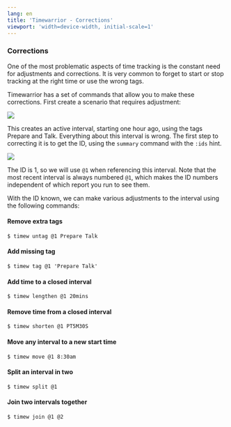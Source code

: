```yaml
---
lang: en
title: 'Timewarrior - Corrections'
viewport: 'width=device-width, initial-scale=1'
---
```


### Corrections

One of the most problematic aspects of time tracking is the constant
need for adjustments and corrections. It is very common to forget to
start or stop tracking at the right time or use the wrong tags.

Timewarrior has a set of commands that allow you to make these
corrections. First create a scenario that requires adjustment:

![](/images/correction1.png)

This creates an active interval, starting one hour ago, using the tags
Prepare and Talk. Everything about this interval is wrong. The first
step to correcting it is to get the ID, using the `summary` command with
the `:ids` hint.

![](/images/correction2.png)

The ID is 1, so we will use `@1` when referencing this interval. Note
that the most recent interval is always numbered `@1`, which makes the
ID numbers independent of which report you run to see them.

With the ID known, we can make various adjustments to the interval using
the following commands:

#### Remove extra tags

    $ timew untag @1 Prepare Talk

#### Add missing tag

    $ timew tag @1 'Prepare Talk'

#### Add time to a closed interval

    $ timew lengthen @1 20mins

#### Remove time from a closed interval

    $ timew shorten @1 PT5M30S

#### Move any interval to a new start time

    $ timew move @1 8:30am

#### Split an interval in two

    $ timew split @1

#### Join two intervals together

    $ timew join @1 @2

